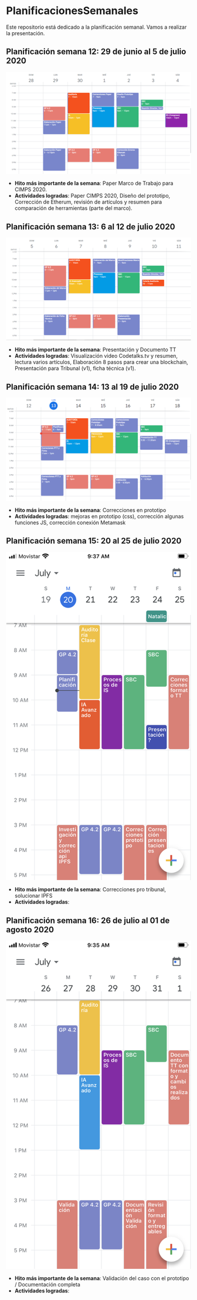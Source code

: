 # PlanificacionesSemanales
Este repositorio está dedicado a la planificación semanal. Vamos a realizar la presentación.
## Planificación semana 12: 29 de junio al 5 de julio 2020
![alt text](https://github.com/Practicum42-MP-20201/actividad6-planificacionessemanales-mpjaramillo/blob/master/PlanificacionSEM12.PNG)
* **Hito más importante de la semana**: Paper Marco de Trabajo para CIMPS 2020.
* **Actividades logradas**: Paper CIMPS 2020, Diseño del prototipo, Corrección de Etherum, revisión de artículos y resumen para comparación de herramientas (parte del marco).

## Planificación semana 13: 6 al 12 de julio 2020
![alt text](https://github.com/Practicum42-MP-20201/actividad6-planificacionessemanales-mpjaramillo/blob/master/PlanificacionSEM13.PNG)
* **Hito más importante de la semana**: Presentación y Documento TT
* **Actividades logradas**: Visualización video Codetalks.tv y resumen, lectura varios artículos, Elaboración 8 pasos para crear una blockchain, Presentación para Tribunal (v1), ficha técnica (v1).

## Planificación semana 14: 13 al 19 de julio 2020
![alt text](https://github.com/Practicum42-MP-20201/actividad6-planificacionessemanales-mpjaramillo/blob/master/PlanificacionSEM14.PNG)
* **Hito más importante de la semana**: Correcciones en prototipo
* **Actividades logradas**: mejoras en prototipo (css), corrección algunas funciones JS, corrección conexión Metamask


## Planificación semana 15: 20 al 25 de julio 2020
![alt text](https://github.com/Practicum42-MP-20201/actividad6-planificacionessemanales-mpjaramillo/blob/master/9ED22527-5829-4A2B-8960-A22003C22F2F.png)
* **Hito más importante de la semana**: Correcciones pro tribunal, solucionar IPFS
* **Actividades logradas**: 

## Planificación semana 16: 26 de julio al 01 de agosto 2020
![alt text](https://github.com/Practicum42-MP-20201/actividad6-planificacionessemanales-mpjaramillo/blob/master/FD44D1FA-37DA-453B-8630-B6FB6B793194.png)
* **Hito más importante de la semana**: Validación del caso con el prototipo / Documentación completa
* **Actividades logradas**: 
